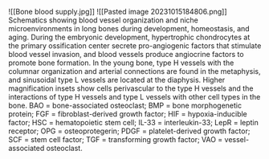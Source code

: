 ![[Bone blood supply.jpg]] 
![[Pasted image 20231015184806.png]]
Schematics showing blood vessel organization and niche microenvironments in long bones during development, homeostasis, and aging. 
During the embryonic development, hypertrophic chondrocytes at the primary ossification center secrete pro-angiogenic factors that stimulate blood vessel invasion, and blood vessels produce angiocrine factors to promote bone formation. 
In the young bone, type H vessels with the columnar organization and arterial connections are found in the metaphysis, and sinusoidal type L vessels are located at the diaphysis. 
Higher magnification insets show cells perivascular to the type H vessels and the interactions of type H vessels and type L vessels with other cell types in the bone. 
BAO = bone-associated osteoclast; BMP = bone morphogenetic protein; FGF = fibroblast-derived growth factor; HIF = hypoxia-inducible factor; HSC = hematopoietic stem cell; IL-33 = interleukin-33; LepR = leptin receptor; OPG = osteoprotegerin; PDGF = platelet-derived growth factor; SCF = stem cell factor; TGF = transforming growth factor; VAO = vessel-associated osteoclast.